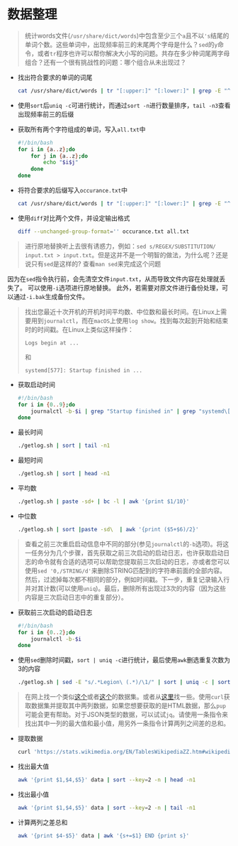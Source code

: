 # 数据整理

> 统计words文件(`/usr/share/dict/words`)中包含至少三个`a`且不以`'s`结尾的单词个数。这些单词中，出现频率前三的末尾两个字母是什么？`sed`的`y`命令，或者`tr`程序也许可以帮你解决大小写的问题。共存在多少种词尾两字母组合？还有一个很有挑战性的问题：哪个组合从未出现过？

- 找出符合要求的单词的词尾
    ```bash
    cat /usr/share/dict/words | tr "[:upper:]" "[:lower:]" | grep -E "^([^a]*a){3}.*$" | grep -v "'s$" | sed -E "s/.*(\w{2})$/\1/"
    ```
- 使用`sort`后`uniq -c`可进行统计，而通过`sort -n`进行数量排序，`tail -n3`查看出现频率前三的后缀
- 获取所有两个字符组成的单词，写入`all.txt`中
    ```bash
    #!/bin/bash
    for i in {a..z};do
        for j in {a..z};do
            echo "$i$j"
        done
    done
    ```
- 将符合要求的后缀写入`occurance.txt`中

    ```bash
    cat /usr/share/dict/words | tr "[:upper:]" "[:lower:]" | grep -E "^([^a]*a){3}.*$" | grep -v "'s$" | sed -E "s/.*(\w{2})$/\1/" | sort | uniq > occurance.txt
    ```
- 使用`diff`对比两个文件，并设定输出格式
    ```bash
    diff --unchanged-group-format='' occurance.txt all.txt
    ```

> 进行原地替换听上去很有诱惑力，例如：`sed s/REGEX/SUBSTITUTION/ input.txt > input.txt`。但是这并不是一个明智的做法，为什么呢？还是说只有`sed`是这样的? 查看`man sed`来完成这个问题

因为在`sed`指令执行前，会先清空文件`input.txt`，从而导致文件内容在处理就丢失了。
可以使用`-i`选项进行原地替换。
此外，若需要对原文件进行备份处理，可以通过`-i.bak`生成备份文件。

> 找出您最近十次开机的开机时间平均数、中位数和最长时间。在Linux上需要用到`journalctl`，而在`macOS`上使用`log show`。找到每次起到开始和结束时的时间戳。在Linux上类似这样操作：
> ```
> Logs begin at ...
> ```
> 和
> ```
> systemd[577]: Startup finished in ...
> ```

- 获取启动时间
    ```bash
    #!/bin/bash
    for i in {0..9};do
        journalctl -b-$i | grep "Startup finished in" | grep "systemd\[1\]" | sed -E "s/.*=\ (.*)s\.$/\1/"
    done
    ```
- 最长时间
    ```bash
    ./getlog.sh | sort | tail -n1
    ```
- 最短时间
    ```bash
    ./getlog.sh | sort | head -n1
    ```
- 平均数
    ```bash
    ./getlog.sh | paste -sd+ | bc -l | awk '{print $1/10}'
    ```
- 中位数
    ```bash
    ./getlog.sh | sort |paste -sd\  | awk '{print ($5+$6)/2}'
    ```
> 查看之前三次重启启动信息中不同的部分(参见`journalctl`的`-b`选项)。将这一任务分为几个步骤，首先获取之前三次启动的启动日志，也许获取启动日志的命令就有合适的选项可以帮助您提取前三次启动的日志，亦或者您可以使用`sed '0,/STRING/d'`来删除STRING匹配到的字符串前面的全部内容。然后，过滤掉每次都不相同的部分，例如时间戳。下一步，重复记录输入行并对其计数(可以使用`uniq`)。最后，删除所有出现过3次的内容（因为这些内容是三次启动日志中的重复部分）。

- 获取前三次启动的启动日志
    ```bash
    #!/bin/bash
    for i in {0..2};do
        journalctl -b-$i
    done
    ```
- 使用`sed`删除时间戳，`sort | uniq -c`进行统计，最后使用`awk`删选重复次数为3的内容
    ```bash
    ./getlog.sh | sed -E "s/.*Legion\ (.*)/\1/" | sort | uniq -c | sort | awk '$1<3 { print }'
    ```

> 在网上找一个类似[这个](https://stats.wikimedia.org/EN/TablesWikipediaZZ.htm)或者[这个](https://ucr.fbi.gov/crime-in-the-u.s/2016/crime-in-the-u.s.-2016/topic-pages/tables/table-1)的数据集。或者从[这里](https://www.springboard.com/blog/free-public-data-sets-data-science-project/)找一些。使用`curl`获取数据集并提取其中两列数据，如果您想要获取的是HTML数据，那么`pup`可能会更有帮助。对于JSON类型的数据，可以试试`jq`。请使用一条指令来找出其中一列的最大值和最小值，用另外一条指令计算两列之间差的总和。

- 提取数据
    ```bash
    curl 'https://stats.wikimedia.org/EN/TablesWikipediaZZ.htm#wikipedians' | sed -n "/table1/,/<\/table>/p" | grep "<tr" | sed "1,12d" | head -n -3 | sed -E "s/(<[^>]*>)+/ /g" | sed "s/ &nbsp;/ -/g" | sed "s/&nbsp;//g" > data
    ```

- 找出最大值
    ```bash
    awk '{print $1,$4,$5}' data | sort --key=2 -n | head -n1
    ```
- 找出最小值
    ```bash
    awk '{print $1,$4,$5}' data | sort --key=2 -n | tail -n1
    ```
- 计算两列之差总和
    ```bash
    awk '{print $4-$5}' data | awk '{s+=$1} END {print s}'
    ```